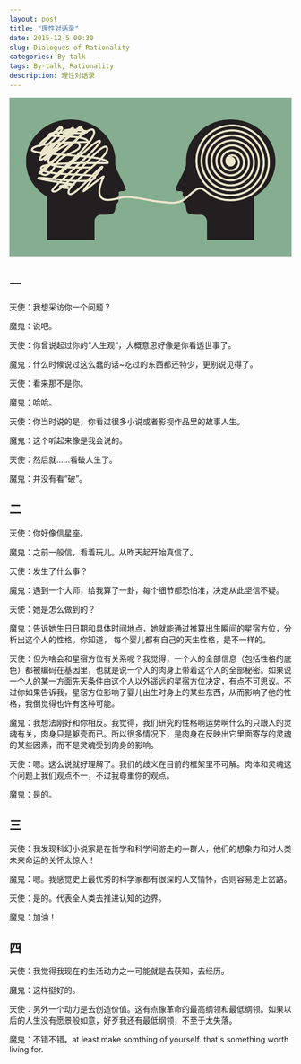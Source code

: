 ```yaml
---
layout: post
title: "理性对话录"
date: 2015-12-5 00:30
slug: Dialogues of Rationality
categories: By-talk
tags: By-talk, Rationality
description: 理性对话录
---
```


![理性对话录](/images/dialogues_of_rationality.jpg)

## 一
天使：我想采访你一个问题？

魔鬼：说吧。

天使：你曾说起过你的“人生观”，大概意思好像是你看透世事了。

魔鬼：什么时候说过这么蠢的话~吃过的东西都还特少，更别说见得了。

天使：看来那不是你。

魔鬼：哈哈。

天使：你当时说的是，你看过很多小说或者影视作品里的故事人生。

魔鬼：这个听起来像是我会说的。

天使：然后就……看破人生了。

魔鬼：并没有看“破”。

## 二
天使：你好像信星座。

魔鬼：之前一般信，看着玩儿。从昨天起开始真信了。

天使：发生了什么事？

魔鬼：遇到一个大师，给我算了一卦，每个细节都恐怕准，决定从此坚信不疑。

天使：她是怎么做到的？

魔鬼：告诉她生日日期和具体时间地点，她就能通过推算出生瞬间的星宿方位，分析出这个人的性格。你知道，
每个婴儿都有自己的天生性格，是不一样的。

天使：但为啥会和星宿方位有关系呢？我觉得，一个人的全部信息（包括性格的底色）都被编码在基因里，也就是说一个人的肉身上带着这个人的全部秘密。如果说一个人的某一方面先天条件由这个人以外遥远的星宿方位决定，有点不可思议。不过你如果告诉我，星宿方位影响了婴儿出生时身上的某些东西，从而影响了他的性格，我倒觉得也许有这种可能。

魔鬼：我想法刚好和你相反。我觉得，我们研究的性格啊运势啊什么的只跟人的灵魂有关，肉身只是躯壳而已。所以很多情况下，是肉身在反映出它里面寄存的灵魂的某些因素，而不是灵魂受到肉身的影响。

天使：嗯。这么说就好理解了。我们的歧义在目前的框架里不可解。肉体和灵魂这个问题上我们观点不一，不过我尊重你的观点。

魔鬼：是的。

## 三
天使：我发现科幻小说家是在哲学和科学间游走的一群人，他们的想象力和对人类未来命运的关怀太惊人！

魔鬼：嗯。我感觉史上最优秀的科学家都有很深的人文情怀，否则容易走上岔路。

天使：是的。代表全人类去推进认知的边界。

魔鬼：加油！

## 四
天使：我觉得我现在的生活动力之一可能就是去获知，去经历。

魔鬼：这样挺好的。

天使：另外一个动力是去创造价值。这有点像革命的最高纲领和最低纲领。如果以后的人生没有愿景般如意，好歹我还有最低纲领，不至于太失落。

魔鬼：不错不错。at least make somthing of yourself. that's something worth living for.
